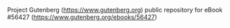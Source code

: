 Project Gutenberg (https://www.gutenberg.org) public repository for
eBook #56427 (https://www.gutenberg.org/ebooks/56427)
